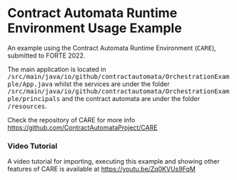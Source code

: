 # Contract Automata Runtime Environment Usage Example

An example using the Contract Automata Runtime Environment (<tt>CARE</tt>), submitted to FORTE 2022.

The main application is located in <tt>/src/main/java/io/github/contractautomata/OrchestrationExample/App.java</tt> whilst the services are under the folder <tt>/src/main/java/io/github/contractautomata/OrchestrationExample/principals</tt> and the contract automata are under the folder <tt>/resources</tt>.

Check the repository of CARE for more info
https://github.com/ContractAutomataProject/CARE

### Video Tutorial

A video tutorial for importing, executing this example and showing other features of CARE is available at https://youtu.be/Zq0KVUs9FqM
